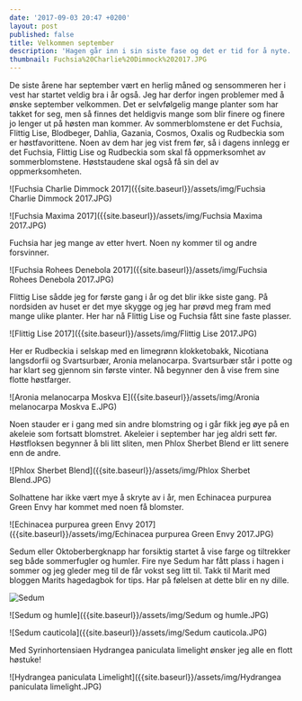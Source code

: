 ```yaml
---
date: '2017-09-03 20:47 +0200'
layout: post
published: false
title: Velkommen september
description: 'Hagen går inn i sin siste fase og det er tid for å nyte. '
thumbnail: Fuchsia%20Charlie%20Dimmock%202017.JPG
---
```


De siste årene har september vært en herlig måned og sensommeren her i vest har startet veldig bra i år også. Jeg har derfor ingen problemer med å ønske september velkommen. Det er selvfølgelig mange planter som har takket for seg, men så finnes det heldigvis mange som blir finere og finere jo lenger ut på høsten man kommer. Av sommerblomstene er det Fuchsia, Flittig Lise, Blodbeger, Dahlia, Gazania, Cosmos, Oxalis og Rudbeckia som er høstfavorittene.  Noen av dem har jeg vist frem før, så i dagens innlegg er det Fuchsia, Flittig Lise og Rudbeckia som skal få oppmerksomhet av sommerblomstene. Høststaudene skal også få sin del av oppmerksomheten.

![Fuchsia Charlie Dimmock 2017]({{site.baseurl}}/assets/img/Fuchsia Charlie Dimmock 2017.JPG)

![Fuchsia Maxima 2017]({{site.baseurl}}/assets/img/Fuchsia Maxima 2017.JPG)

<!--more-->

Fuchsia har jeg mange av etter hvert. Noen ny kommer til og andre forsvinner. 

![Fuchsia Rohees Denebola 2017]({{site.baseurl}}/assets/img/Fuchsia Rohees Denebola 2017.JPG)

Flittig Lise sådde jeg for første gang i år og det blir ikke siste gang. På nordsiden av huset er det mye skygge og jeg har prøvd meg fram med mange ulike planter. Her har nå Flittig Lise og Fuchsia fått sine faste plasser. 

![Flittig Lise 2017]({{site.baseurl}}/assets/img/Flittig Lise 2017.JPG)

Her er Rudbeckia i selskap med en limegrønn klokketobakk, Nicotiana langsdorfii og Svartsurbær, Aronia melanocarpa. Svartsurbær står i potte og har klart seg gjennom sin første vinter. Nå begynner den å vise frem sine flotte høstfarger. 

![Aronia melanocarpa Moskva E]({{site.baseurl}}/assets/img/Aronia melanocarpa Moskva E.JPG)

Noen stauder er i gang med sin andre blomstring og i går fikk jeg øye på en akeleie som fortsatt blomstret. Akeleier i september har jeg aldri sett før. 
Høstfloksen begynner å bli litt sliten, men Phlox Sherbet Blend er litt senere enn de andre. 

![Phlox Sherbet Blend]({{site.baseurl}}/assets/img/Phlox Sherbet Blend.JPG)

Solhattene har ikke vært mye å skryte av i år, men Echinacea purpurea Green Envy har kommet med noen få blomster. 

![Echinacea purpurea green Envy 2017]({{site.baseurl}}/assets/img/Echinacea purpurea Green Envy 2017.JPG)

Sedum eller Oktoberbergknapp har forsiktig startet å vise farge og tiltrekker seg både sommerfugler og humler. Fire nye Sedum har fått plass i hagen i sommer og jeg gleder meg til de får vokst seg litt til. Takk til Marit med bloggen Marits hagedagbok for tips. Har på følelsen at dette blir en ny dille. 

![Sedum]({{site.baseurl}}/assets/img/Sedum.JPG)

![Sedum og humle]({{site.baseurl}}/assets/img/Sedum og humle.JPG)

![Sedum cauticola]({{site.baseurl}}/assets/img/Sedum cauticola.JPG)

Med Syrinhortensiaen Hydrangea paniculata limelight ønsker jeg alle en flott høstuke! 

![Hydrangea paniculata Limelight]({{site.baseurl}}/assets/img/Hydrangea paniculata limelight.JPG)




